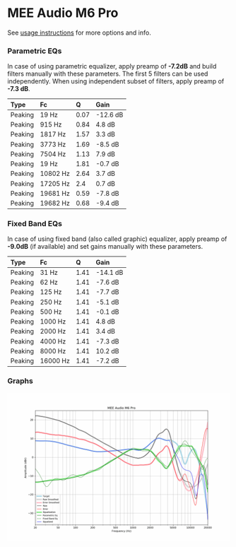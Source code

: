 # MEE Audio M6 Pro
See [usage instructions](https://github.com/jaakkopasanen/AutoEq#usage) for more options and info.

### Parametric EQs
In case of using parametric equalizer, apply preamp of **-7.2dB** and build filters manually
with these parameters. The first 5 filters can be used independently.
When using independent subset of filters, apply preamp of **-7.3 dB**.

| Type    | Fc       |    Q | Gain     |
|:--------|:---------|:-----|:---------|
| Peaking | 19 Hz    | 0.07 | -12.6 dB |
| Peaking | 915 Hz   | 0.84 | 4.8 dB   |
| Peaking | 1817 Hz  | 1.57 | 3.3 dB   |
| Peaking | 3773 Hz  | 1.69 | -8.5 dB  |
| Peaking | 7504 Hz  | 1.13 | 7.9 dB   |
| Peaking | 19 Hz    | 1.81 | -0.7 dB  |
| Peaking | 10802 Hz | 2.64 | 3.7 dB   |
| Peaking | 17205 Hz | 2.4  | 0.7 dB   |
| Peaking | 19681 Hz | 0.59 | -7.8 dB  |
| Peaking | 19682 Hz | 0.68 | -9.4 dB  |

### Fixed Band EQs
In case of using fixed band (also called graphic) equalizer, apply preamp of **-9.0dB**
(if available) and set gains manually with these parameters.

| Type    | Fc       |    Q | Gain     |
|:--------|:---------|:-----|:---------|
| Peaking | 31 Hz    | 1.41 | -14.1 dB |
| Peaking | 62 Hz    | 1.41 | -7.6 dB  |
| Peaking | 125 Hz   | 1.41 | -7.7 dB  |
| Peaking | 250 Hz   | 1.41 | -5.1 dB  |
| Peaking | 500 Hz   | 1.41 | -0.1 dB  |
| Peaking | 1000 Hz  | 1.41 | 4.8 dB   |
| Peaking | 2000 Hz  | 1.41 | 3.4 dB   |
| Peaking | 4000 Hz  | 1.41 | -7.3 dB  |
| Peaking | 8000 Hz  | 1.41 | 10.2 dB  |
| Peaking | 16000 Hz | 1.41 | -7.2 dB  |

### Graphs
![](./MEE%20Audio%20M6%20Pro.png)